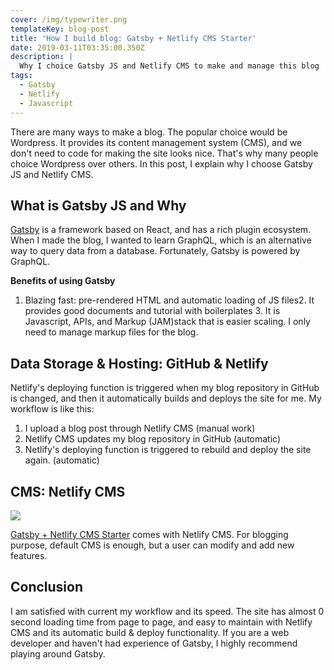 ```yaml
---
cover: /img/typewriter.png
templateKey: blog-post
title: 'How I build blog: Gatsby + Netlify CMS Starter'
date: 2019-03-11T03:35:00.350Z
description: |
  Why I choice Gatsby JS and Netlify CMS to make and manage this blog
tags:
  - Gatsby
  - Netlify
  - Javascript
---
```

There are many ways to make a blog. The popular choice would be Wordpress. It provides its content management system (CMS), and we don't need to code for making the site looks nice. That's why many people choice Wordpress over others.
In this post, I explain why I choose Gatsby JS and Netlify CMS.

## What is Gatsby JS and Why

[Gatsby](https://www.gatsbyjs.org/) is a framework based on React, and has a rich plugin ecosystem. When I made the blog, I wanted to learn GraphQL, which is an alternative way to query data from a database. Fortunately, Gatsby is powered by GraphQL.

**Benefits of using Gatsby**

1. Blazing fast: pre-rendered HTML and automatic loading of JS files2. It provides good documents and tutorial with boilerplates 3. It is Javascript, APIs, and Markup (JAM)stack that is easier scaling. I only need to manage markup files for the blog. 

## Data Storage & Hosting: GitHub & Netlify

Netlify's deploying function is triggered when my blog repository in GitHub is changed, and then it automatically builds and deploys the site for me. 
My workflow is like this: 

1. I upload a blog post through Netlify CMS (manual work)
2. Netlify CMS updates my blog repository in GitHub (automatic)
3. Netlify's deploying function is triggered to rebuild and deploy the site again. (automatic)

## CMS: Netlify CMS

![](/img/netlifycms.png)

[Gatsby + Netlify CMS Starter](https://github.com/netlify-templates/gatsby-starter-netlify-cms) comes with Netlify CMS. For blogging purpose, default CMS is enough, but a user can modify and add new features.

## Conclusion

I am satisfied with current my workflow and its speed. The site has almost 0 second loading time from page to page, and easy to maintain with Netlify CMS and its automatic build & deploy functionality. If you are a web developer and haven't had experience of Gatsby, I highly recommend playing around Gatsby.
